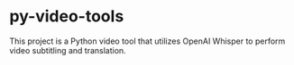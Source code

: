 # py-video-tools
This project is a Python video tool that utilizes OpenAI Whisper to perform video subtitling and translation.
